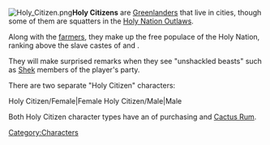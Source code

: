![](Holy_Citizen.png "Holy_Citizen.png")**Holy Citizens** are
[Greenlanders](Greenlander.md "wikilink") that live in [](Holy_Nation.md) cities, though some of them are
squatters in the [Holy Nation Outlaws](02%20-%20Projects%20&%20Wikis/Kenshi/Kenshi%20Wiki/Kenshi%20Wiki%20Template/Holy_Nation_Outlaws.md "wikilink").

Along with the [farmers](Holy_Farmer.md "wikilink"), they make up the free
populace of the Holy Nation, ranking above the slave castes of [](Holy_Servant.md) and [](Lower_Servant.md).

They will make surprised remarks when they see "unshackled beasts" such
as [Shek](Shek.md "wikilink") members of the player's party.

There are two separate "Holy Citizen" characters:

<tabview> Holy Citizen/Female\|Female Holy Citizen/Male\|Male </tabview>

Both Holy Citizen character types have an [](NPC_Shopping_Behavior.md) of purchasing [](Rice_Bowl.md) and [Cactus Rum](Cactus_Rum.md "wikilink").

[Category:Characters](Category:Characters "wikilink")